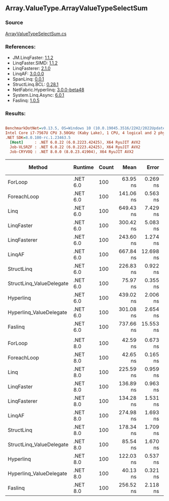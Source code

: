 ﻿## Array.ValueType.ArrayValueTypeSelectSum

### Source
[ArrayValueTypeSelectSum.cs](../LinqBenchmarks/Array/ValueType/ArrayValueTypeSelectSum.cs)

### References:
- JM.LinqFaster: [1.1.2](https://www.nuget.org/packages/JM.LinqFaster/1.1.2)
- LinqFaster.SIMD: [1.1.2](https://www.nuget.org/packages/LinqFaster.SIMD/1.0.3)
- LinqFasterer: [2.1.0](https://www.nuget.org/packages/LinqFasterer/2.1.0)
- LinqAF: [3.0.0.0](https://www.nuget.org/packages/LinqAF/3.0.0.0)
- SpanLinq: [0.0.1](https://www.nuget.org/packages/SpanLinq/0.0.1)
- StructLinq.BCL: [0.28.1](https://www.nuget.org/packages/StructLinq/0.28.1)
- NetFabric.Hyperlinq: [3.0.0-beta48](https://www.nuget.org/packages/NetFabric.Hyperlinq/3.0.0-beta48)
- System.Linq.Async: [6.0.1](https://www.nuget.org/packages/System.Linq.Async/6.0.1)
- Faslinq: [1.0.5](https://www.nuget.org/packages/Faslinq/1.0.5)

### Results:
``` ini

BenchmarkDotNet=v0.13.5, OS=Windows 10 (10.0.19045.3516/22H2/2022Update)
Intel Core i7-7567U CPU 3.50GHz (Kaby Lake), 1 CPU, 4 logical and 2 physical cores
.NET SDK=8.0.100-rc.1.23463.5
  [Host]     : .NET 6.0.22 (6.0.2223.42425), X64 RyuJIT AVX2
  Job-VLSRZF : .NET 6.0.22 (6.0.2223.42425), X64 RyuJIT AVX2
  Job-CRYVOQ : .NET 8.0.0 (8.0.23.41904), X64 RyuJIT AVX2


```
|                   Method |  Runtime | Count |      Mean |     Error |    StdDev |    Median |         Ratio | RatioSD |   Gen0 | Allocated | Alloc Ratio |
|------------------------- |--------- |------ |----------:|----------:|----------:|----------:|--------------:|--------:|-------:|----------:|------------:|
|                  ForLoop | .NET 6.0 |   100 |  63.95 ns |  0.269 ns |  0.238 ns |  63.90 ns |      baseline |         |      - |         - |          NA |
|              ForeachLoop | .NET 6.0 |   100 | 141.06 ns |  0.563 ns |  0.499 ns | 141.06 ns |  2.21x slower |   0.01x |      - |         - |          NA |
|                     Linq | .NET 6.0 |   100 | 649.43 ns |  7.429 ns |  5.800 ns | 647.23 ns | 10.15x slower |   0.10x | 0.0153 |      32 B |          NA |
|               LinqFaster | .NET 6.0 |   100 | 300.42 ns |  5.083 ns |  5.650 ns | 298.02 ns |  4.72x slower |   0.11x |      - |         - |          NA |
|             LinqFasterer | .NET 6.0 |   100 | 243.60 ns |  1.274 ns |  1.130 ns | 243.85 ns |  3.81x slower |   0.02x |      - |         - |          NA |
|                   LinqAF | .NET 6.0 |   100 | 667.84 ns | 12.698 ns | 18.613 ns | 665.48 ns | 10.37x slower |   0.27x |      - |         - |          NA |
|               StructLinq | .NET 6.0 |   100 | 226.83 ns |  0.922 ns |  0.720 ns | 226.91 ns |  3.54x slower |   0.02x | 0.0153 |      32 B |          NA |
| StructLinq_ValueDelegate | .NET 6.0 |   100 |  75.97 ns |  0.355 ns |  0.296 ns |  75.88 ns |  1.19x slower |   0.01x |      - |         - |          NA |
|                Hyperlinq | .NET 6.0 |   100 | 439.02 ns |  2.006 ns |  1.566 ns | 438.96 ns |  6.86x slower |   0.02x |      - |         - |          NA |
|  Hyperlinq_ValueDelegate | .NET 6.0 |   100 | 301.08 ns |  2.654 ns |  2.216 ns | 300.00 ns |  4.71x slower |   0.04x |      - |         - |          NA |
|                  Faslinq | .NET 6.0 |   100 | 737.66 ns | 15.553 ns | 44.373 ns | 714.00 ns | 11.80x slower |   0.81x | 0.2174 |     456 B |          NA |
|                          |          |       |           |           |           |           |               |         |        |           |             |
|                  ForLoop | .NET 8.0 |   100 |  42.59 ns |  0.673 ns |  1.161 ns |  42.05 ns |      baseline |         |      - |         - |          NA |
|              ForeachLoop | .NET 8.0 |   100 |  42.65 ns |  0.165 ns |  0.129 ns |  42.62 ns |  1.00x slower |   0.03x |      - |         - |          NA |
|                     Linq | .NET 8.0 |   100 | 225.59 ns |  0.959 ns |  0.850 ns | 225.56 ns |  5.30x slower |   0.17x | 0.0153 |      32 B |          NA |
|               LinqFaster | .NET 8.0 |   100 | 136.89 ns |  0.963 ns |  0.804 ns | 136.75 ns |  3.23x slower |   0.09x |      - |         - |          NA |
|             LinqFasterer | .NET 8.0 |   100 | 134.28 ns |  1.531 ns |  1.357 ns | 134.19 ns |  3.15x slower |   0.11x |      - |         - |          NA |
|                   LinqAF | .NET 8.0 |   100 | 274.98 ns |  1.693 ns |  1.321 ns | 274.89 ns |  6.48x slower |   0.21x |      - |         - |          NA |
|               StructLinq | .NET 8.0 |   100 | 178.34 ns |  1.709 ns |  1.427 ns | 177.71 ns |  4.20x slower |   0.14x | 0.0153 |      32 B |          NA |
| StructLinq_ValueDelegate | .NET 8.0 |   100 |  85.54 ns |  1.670 ns |  2.649 ns |  84.11 ns |  2.00x slower |   0.09x |      - |         - |          NA |
|                Hyperlinq | .NET 8.0 |   100 | 122.03 ns |  0.537 ns |  0.419 ns | 122.01 ns |  2.87x slower |   0.10x |      - |         - |          NA |
|  Hyperlinq_ValueDelegate | .NET 8.0 |   100 |  40.13 ns |  0.321 ns |  0.268 ns |  40.00 ns |  1.06x faster |   0.04x |      - |         - |          NA |
|                  Faslinq | .NET 8.0 |   100 | 256.52 ns |  2.118 ns |  1.768 ns | 256.05 ns |  6.05x slower |   0.21x | 0.2027 |     424 B |          NA |
